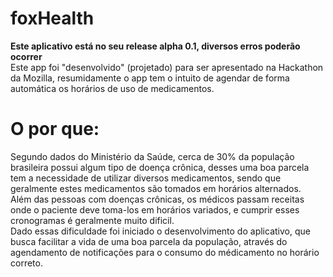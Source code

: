 foxHealth
=========

**Este aplicativo está no seu release alpha 0.1, diversos erros poderão ocorrer**  
Este app foi "desenvolvido" (projetado) para ser apresentado na Hackathon da Mozilla, resumidamente o  app tem o intuito de agendar de forma automática os horários de uso de medicamentos.


O por que:
=========

Segundo dados do Ministério da Saúde, cerca de 30% da população brasileira possui algum tipo de doença crônica, desses uma boa parcela tem a necessidade de utilizar diversos medicamentos, sendo que geralmente estes medicamentos são tomados em horários alternados.  
Além das pessoas com doenças crônicas, os médicos passam receitas onde o paciente deve toma-los em horários variados, e cumprir esses cronogramas é geralmente muito dificil.  
Dado essas dificuldade foi iniciado o desenvolvimento do aplicativo, que busca facilitar a vida de uma boa parcela da população, através do agendamento de notificações para o consumo do médicamento no horário correto.
